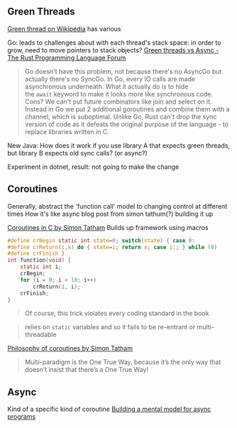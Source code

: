 ## Green Threads
[Green thread on Wikipedia](https://en.wikipedia.org/wiki/Green_thread#Green_threads_in_the_Java_Virtual_Machine) has various 

Go: leads to challenges about with each thread's stack space: in order to grow, need to move pointers to stack objects?
[Green threads vs Async - The Rust Programming Language Forum](https://users.rust-lang.org/t/green-threads-vs-async/42159/4?u=darthwalsh)
> Go doesn't have this problem, not because there's no AsyncGo but actually there's no SyncGo.
> In Go, every IO calls are made asynchronous underneath. What it actually do is to hide the `await` keyword to make it looks more like synchronous code. Cons? We can't put future combinators like join and select on it. Instead in Go we put 2 additional goroutines and combine them with a channel, which is suboptimal.
> Unlike Go, Rust can't drop the sync version of code as it defeats the original purpose of the language - to replace libraries written in C.

New Java: How does it work if you use library A that expects green threads, but library B expects old sync calls? (or async?)

Experiment in dotnet, result: not going to make the change
## Coroutines
Generally, abstract the 'function call' model to changing control at different times
How it's like async
blog post from simon tathum(?) building it up

[Coroutines in C by Simon Tatham](https://www.chiark.greenend.org.uk/~sgtatham/coroutines.html)
Builds up framework using macros
```c
#define crBegin static int state=0; switch(state) { case 0:
#define crReturn(i,x) do { state=i; return x; case i:; } while (0)
#define crFinish }
int function(void) {
    static int i;
    crBegin;
    for (i = 0; i < 10; i++)
        crReturn(1, i);
    crFinish;
}
```

>Of course, this trick violates every coding standard in the book

>relies on `static` variables and so it fails to be re-entrant or multi-threadable

[Philosophy of coroutines by Simon Tatham](https://www.chiark.greenend.org.uk/~sgtatham/quasiblog/coroutines-philosophy/#textMulti2Dparadigm20is20the20One20True20Way2C20because20itE28099s20the20only20way20that20doesnE28099t20insist20that20thereE28099s20a20One20True20Way)
>Multi-paradigm is the One True Way, because it’s the only way that doesn’t insist that there’s a One True Way!

## Async
Kind of a specific kind of coroutine
[Building a mental model for async programs](https://rainingcomputers.blog/dist/building_a_mental_model_for_async_programs.md)